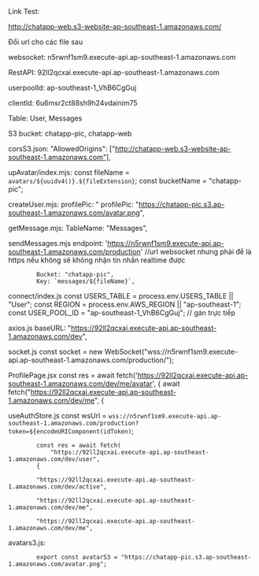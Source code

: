 Link Test:

http://chatapp-web.s3-website-ap-southeast-1.amazonaws.com/

Đổi url cho các file sau

websocket: n5rwnf1sm9.execute-api.ap-southeast-1.amazonaws.com

RestAPI: 92ll2qcxai.execute-api.ap-southeast-1.amazonaws.com

userpoolId: ap-southeast-1_VhB6CgGuj

clientId: 6u6msr2ct88sh9h24vdainim75

Table: 
       User,
       Messages
       
S3 bucket: 
           chatapp-pic,
           chatapp-web

corsS3.json: 
            "AllowedOrigins": ["http://chatapp-web.s3-website-ap-southeast-1.amazonaws.com"],

upAvatar/index.mjs: 
                const fileName = `avatars/${uuidv4()}.${fileExtension}`;
                const bucketName = "chatapp-pic";

createUser.mjs:
            profilePic: "      profilePic: "https://chatapp-pic.s3.ap-southeast-1.amazonaws.com/avatar.png",

getMessage.mjs:
            TableName: "Messages",

sendMessages.mjs
            endpoint: 'https://n5rwnf1sm9.execute-api.ap-southeast-1.amazonaws.com/production' //url websocket nhưng phải để là https nếu không sẽ không nhận tin nhắn realtime được

            Bucket: "chatapp-pic",
            Key: `messages/${fileName}`,

connect/index.js
            const USERS_TABLE = process.env.USERS_TABLE || "User";
            const REGION = process.env.AWS_REGION || "ap-southeast-1";
            const USER_POOL_ID = "ap-southeast-1_VhB6CgGuj"; // gán trực tiếp

axios.js
            baseURL: "https://92ll2qcxai.execute-api.ap-southeast-1.amazonaws.com/dev",

socket.js
            const socket = new WebSocket("wss://n5rwnf1sm9.execute-api.ap-southeast-1.amazonaws.com/production/");

ProfilePage.jsx
            const res = await fetch('https://92ll2qcxai.execute-api.ap-southeast-1.amazonaws.com/dev/me/avatar', {
            await fetch("https://92ll2qcxai.execute-api.ap-southeast-1.amazonaws.com/dev/me", {

useAuthStore.js
            const wsUrl = `wss://n5rwnf1sm9.execute-api.ap-southeast-1.amazonaws.com/production?token=${encodeURIComponent(idToken)`;
            
            const res = await fetch(
                "https://92ll2qcxai.execute-api.ap-southeast-1.amazonaws.com/dev/user",
            {
            
            "https://92ll2qcxai.execute-api.ap-southeast-1.amazonaws.com/dev/active",

            "https://92ll2qcxai.execute-api.ap-southeast-1.amazonaws.com/dev/me",
    
            "https://92ll2qcxai.execute-api.ap-southeast-1.amazonaws.com/dev/me",

avatars3.js:

            export const avatarS3 = "https://chatapp-pic.s3.ap-southeast-1.amazonaws.com/avatar.png";
